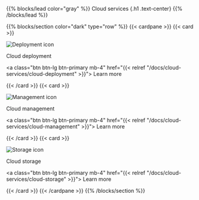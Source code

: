 {{% blocks/lead color="gray" %}}
Cloud services
{.h1 .text-center}
{{% /blocks/lead %}}

{{% blocks/section color="dark" type="row" %}}
{{< cardpane >}}
{{< card >}}

![Deployment icon](cloud-deployments.png)

Cloud deployment

<a class="btn btn-lg btn-primary mb-4" href="{{< relref "/docs/cloud-services/cloud-deployment" >}}">
Learn more <i class="fas fa-arrow-alt-circle-right ms-2"></i>
</a>

{{< /card >}}
{{< card >}}

![Management icon](management.png)

Cloud management

<a class="btn btn-lg btn-primary mb-4" href="{{< relref "/docs/cloud-services/cloud-management" >}}">
Learn more <i class="fas fa-arrow-alt-circle-right ms-2"></i>
</a>

{{< /card >}}
{{< card >}}

![Storage icon](cloud-storage.png)

Cloud storage

<a class="btn btn-lg btn-primary mb-4" href="{{< relref "/docs/cloud-services/cloud-storage" >}}">
Learn more <i class="fas fa-arrow-alt-circle-right ms-2"></i>
</a>

{{< /card >}}
{{< /cardpane >}}
{{% /blocks/section %}}